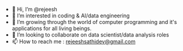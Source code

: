 - 👋 Hi, I’m @rejeesh
- 👀 I’m interested in coding & AI/data engineering
- 🌱 I’m growing through the world of computer programming and it's applications for all living beings.
- 💞️ I’m looking to collaborate on data scientist/data analysis roles
- 📫 How to reach me : rejeeshsathidev@gmail.com


<!---
rejeeshravindran/rejeeshravindran is a ✨ special ✨ repository because its `README.md` (this file) appears on your GitHub profile.
You can click the Preview link to take a look at your changes.
--->
